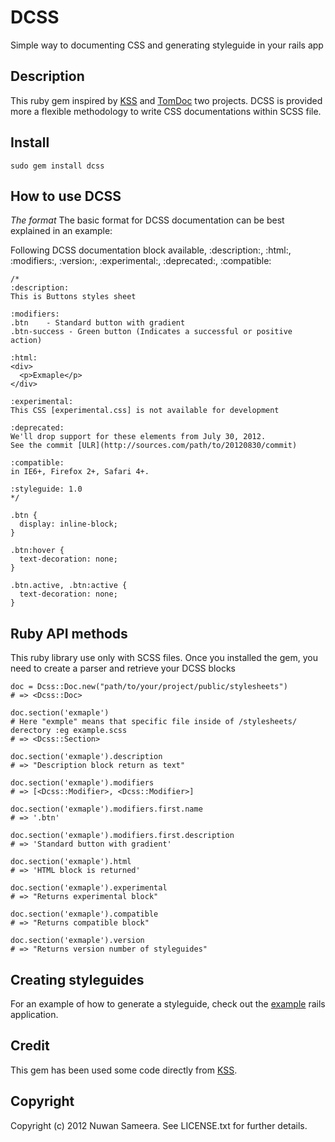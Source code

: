 # DCSS 
Simple way to documenting CSS and generating styleguide in your rails app

## Description
This ruby gem inspired by [KSS](https://github.com/kneath/kss) and [TomDoc](http://tomdoc.org/) two projects. DCSS is provided more a flexible methodology to write CSS documentations within SCSS file.

## Install
    sudo gem install dcss

## How to use DCSS
*The format*
The basic format for DCSS documentation can be best explained in an example:

Following DCSS documentation block available,
:description:, :html:, :modifiers:, :version:, :experimental:, :deprecated:, :compatible:

    /* 
    :description: 
    This is Buttons styles sheet 

    :modifiers:
    .btn    - Standard button with gradient
    .btn-success - Green button (Indicates a successful or positive action)

    :html:
    <div>
      <p>Exmaple</p>
    </div>

    :experimental:
    This CSS [experimental.css] is not available for development

    :deprecated:
    We'll drop support for these elements from July 30, 2012. 
    See the commit [ULR](http://sources.com/path/to/20120830/commit)

    :compatible: 
    in IE6+, Firefox 2+, Safari 4+.

    :styleguide: 1.0
    */

    .btn {
      display: inline-block;
    }

    .btn:hover {
      text-decoration: none;
    }

    .btn.active, .btn:active {
      text-decoration: none;
    }

## Ruby API methods
This ruby library use only with SCSS files. Once you installed the gem, you need to create a parser and retrieve your DCSS blocks

    doc = Dcss::Doc.new("path/to/your/project/public/stylesheets")
    # => <Dcss::Doc>

    doc.section('exmaple') 
    # Here "exmple" means that specific file inside of /stylesheets/ derectory :eg example.scss
    # => <Dcss::Section>

    doc.section('exmaple').description
    # => "Description block return as text"

    doc.section('exmaple').modifiers
    # => [<Dcss::Modifier>, <Dcss::Modifier>]

    doc.section('exmaple').modifiers.first.name
    # => '.btn'

    doc.section('exmaple').modifiers.first.description
    # => 'Standard button with gradient'

    doc.section('exmaple').html
    # => 'HTML block is returned'

    doc.section('exmaple').experimental
    # => "Returns experimental block"

    doc.section('exmaple').compatible
    # => "Returns compatible block"
  
    doc.section('exmaple').version
    # => "Returns version number of styleguides"

##  Creating styleguides
For an example of how to generate a styleguide, check out the [example](http://github.com/nuwansh/rails-dss) rails application.

## Credit
This gem has been used some code directly from [KSS](https://github.com/kneath/kss).

## Copyright

Copyright (c) 2012 Nuwan Sameera. See LICENSE.txt for
further details.

